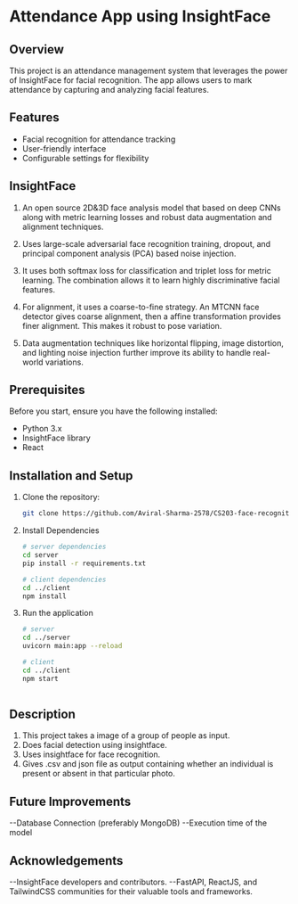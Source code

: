 # Attendance App using InsightFace


## Overview

This project is an attendance management system that leverages the power of InsightFace for facial recognition. The app allows users to mark attendance by capturing and analyzing facial features.

## Features

- Facial recognition for attendance tracking
- User-friendly interface
- Configurable settings for flexibility

## InsightFace

1. An open source 2D&3D face analysis model that based on deep CNNs along with metric learning losses and robust data augmentation and alignment techniques. 

2. Uses large-scale adversarial face recognition training, dropout, and principal component analysis (PCA) based noise injection.

3. It uses both softmax loss for classification and triplet loss for metric learning. The combination allows it to learn highly discriminative facial features.

4. For alignment, it uses a coarse-to-fine strategy. An MTCNN face detector gives coarse alignment, then a affine transformation provides finer alignment. This makes it robust to pose variation.

5. Data augmentation techniques like horizontal flipping, image distortion, and lighting noise injection further improve its ability to handle real-world variations.


## Prerequisites

Before you start, ensure you have the following installed:

- Python 3.x
- InsightFace library 
- React

## Installation and Setup


1. Clone the repository:

   ```bash
   git clone https://github.com/Aviral-Sharma-2578/CS203-face-recognition.git

2. Install Dependencies

   ```bash
   # server dependencies
   cd server
   pip install -r requirements.txt

   # client dependencies
   cd ../client
   npm install

3. Run the application

   ```bash
   # server
   cd ../server
   uvicorn main:app --reload

   # client
   cd ../client
   npm start



## Description
1. This project takes a image of a group of people as input.
2. Does facial detection using insightface.
3. Uses insightface for face recognition.
4. Gives .csv and json file as output containing whether an individual is present or absent in that particular photo.

## Future Improvements

--Database Connection (preferably MongoDB)
--Execution time of the model

## Acknowledgements
--InsightFace developers and contributors.
--FastAPI, ReactJS, and TailwindCSS communities for their valuable tools and frameworks.
